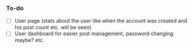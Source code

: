 ### To-do

- [ ] User page (stats about the user like when the account was created and his post count etc. will be seen)
- [ ] User dashboard for easier post management, password changing maybe? etc.